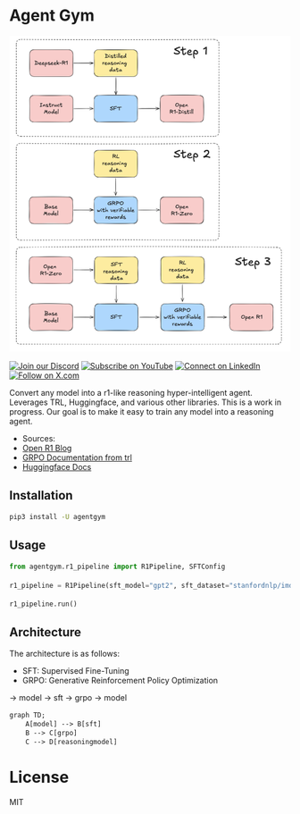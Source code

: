 # Agent Gym
![Agent Gym](images/steps.png)


[![Join our Discord](https://img.shields.io/badge/Discord-Join%20our%20server-5865F2?style=for-the-badge&logo=discord&logoColor=white)](https://discord.gg/swarms) [![Subscribe on YouTube](https://img.shields.io/badge/YouTube-Subscribe-red?style=for-the-badge&logo=youtube&logoColor=white)](https://www.youtube.com/@kyegomez3242) [![Connect on LinkedIn](https://img.shields.io/badge/LinkedIn-Connect-blue?style=for-the-badge&logo=linkedin&logoColor=white)](https://www.linkedin.com/in/kye-g-38759a207/) [![Follow on X.com](https://img.shields.io/badge/X.com-Follow-1DA1F2?style=for-the-badge&logo=x&logoColor=white)](https://x.com/kyegomezb)

Convert any model into a r1-like reasoning hyper-intelligent agent. Leverages TRL, Huggingface, and various other libraries. This is a work in progress. Our goal is to make it easy to train any model into a reasoning agent.


- Sources:
- [Open R1 Blog](https://huggingface.co/blog/open-r1)
- [GRPO Documentation from trl](https://huggingface.co/docs/trl/main/en/grpo_trainer)
- [Huggingface Docs](https://huggingface.co/docs/transformers/main/en/index)


## Installation

```bash
pip3 install -U agentgym
```

## Usage

```python
from agentgym.r1_pipeline import R1Pipeline, SFTConfig

r1_pipeline = R1Pipeline(sft_model="gpt2", sft_dataset="stanfordnlp/imdb", sft_args=SFTConfig(output_dir="/tmp"))

r1_pipeline.run()
```

## Architecture

The architecture is as follows:

- SFT: Supervised Fine-Tuning
- GRPO: Generative Reinforcement Policy Optimization

-> model -> sft -> grpo -> model

```mermaid
graph TD;
    A[model] --> B[sft]
    B --> C[grpo]
    C --> D[reasoningmodel]
```

# License
MIT
